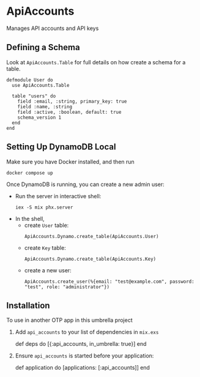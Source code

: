 # ApiAccounts

Manages API accounts and API keys

## Defining a Schema

Look at `ApiAccounts.Table` for full details on how create a schema for a table.

```
defmodule User do
  use ApiAccounts.Table

  table "users" do
    field :email, :string, primary_key: true
    field :name, :string
    field :active, :boolean, default: true
    schema_version 1
  end
end
```

## Setting Up DynamoDB Local

Make sure you have Docker installed, and then run

```shell
docker compose up
```

Once DynamoDB is running, you can create a new admin user:

- Run the server in interactive shell:
  ```
  iex -S mix phx.server
  ```
- In the shell,
  - create `User` table:
    ```
    ApiAccounts.Dynamo.create_table(ApiAccounts.User)
    ```
  - create `Key` table:
    ```
    ApiAccounts.Dynamo.create_table(ApiAccounts.Key)
    ```
  - create a new user:
    ```
    ApiAccounts.create_user(%{email: "test@example.com", password: "test", role: "administrator"})
    ```

## Installation

To use in another OTP app in this umbrella project

1. Add `api_accounts` to your list of dependencies in `mix.exs`

   def deps do
   [{:api_accounts, in_umbrella: true}]
   end

2. Ensure `api_accounts` is started before your application:

   def application do
   [applications: [:api_accounts]]
   end
